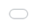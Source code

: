 ```yaml
---
date: 2022-01-25-Tuesday 10:07:15
update: 2022-01-25-Tuesday 10:08:14
---
```

<iframe src="替换成你的notion路径" style="position:absolute; top:0; left:0; width:100%; border:none;  height:100%;">